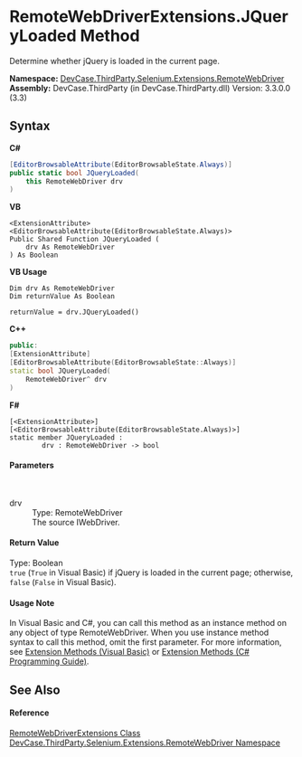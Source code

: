 # RemoteWebDriverExtensions.JQueryLoaded Method 
 

Determine whether jQuery is loaded in the current page.

**Namespace:**&nbsp;<a href="N_DevCase_ThirdParty_Selenium_Extensions_RemoteWebDriver">DevCase.ThirdParty.Selenium.Extensions.RemoteWebDriver</a><br />**Assembly:**&nbsp;DevCase.ThirdParty (in DevCase.ThirdParty.dll) Version: 3.3.0.0 (3.3)

## Syntax

**C#**<br />
``` C#
[EditorBrowsableAttribute(EditorBrowsableState.Always)]
public static bool JQueryLoaded(
	this RemoteWebDriver drv
)
```

**VB**<br />
``` VB
<ExtensionAttribute>
<EditorBrowsableAttribute(EditorBrowsableState.Always)>
Public Shared Function JQueryLoaded ( 
	drv As RemoteWebDriver
) As Boolean
```

**VB Usage**<br />
``` VB Usage
Dim drv As RemoteWebDriver
Dim returnValue As Boolean

returnValue = drv.JQueryLoaded()
```

**C++**<br />
``` C++
public:
[ExtensionAttribute]
[EditorBrowsableAttribute(EditorBrowsableState::Always)]
static bool JQueryLoaded(
	RemoteWebDriver^ drv
)
```

**F#**<br />
``` F#
[<ExtensionAttribute>]
[<EditorBrowsableAttribute(EditorBrowsableState.Always)>]
static member JQueryLoaded : 
        drv : RemoteWebDriver -> bool 

```


#### Parameters
&nbsp;<dl><dt>drv</dt><dd>Type: RemoteWebDriver<br />The source IWebDriver.</dd></dl>

#### Return Value
Type: Boolean<br />`true` (`True` in Visual Basic) if jQuery is loaded in the current page; otherwise, `false` (`False` in Visual Basic).

#### Usage Note
In Visual Basic and C#, you can call this method as an instance method on any object of type RemoteWebDriver. When you use instance method syntax to call this method, omit the first parameter. For more information, see <a href="https://docs.microsoft.com/dotnet/visual-basic/programming-guide/language-features/procedures/extension-methods">Extension Methods (Visual Basic)</a> or <a href="https://docs.microsoft.com/dotnet/csharp/programming-guide/classes-and-structs/extension-methods">Extension Methods (C# Programming Guide)</a>.

## See Also


#### Reference
<a href="T_DevCase_ThirdParty_Selenium_Extensions_RemoteWebDriver_RemoteWebDriverExtensions">RemoteWebDriverExtensions Class</a><br /><a href="N_DevCase_ThirdParty_Selenium_Extensions_RemoteWebDriver">DevCase.ThirdParty.Selenium.Extensions.RemoteWebDriver Namespace</a><br />